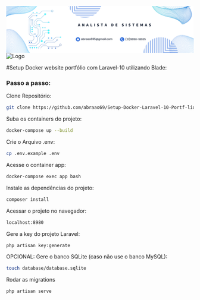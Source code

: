 <div style="display: flex; align-items: center;">
<img src="https://github.com/abraao69/abraao69/blob/main/Navy%20Blue%20Geometric%20Technology%20LinkedIn%20Banner%20(2).png" alt="Logo">
  <br><br>
</div>
  <img src="https://i.ytimg.com/vi/kQAhj-vuHrE/maxresdefault.jpg" alt="Logo" width="1000" height="400">

<br>

#Setup Docker website portfólio com Laravel-10 utilizando Blade:
### Passo a passo:
Clone Repositório:
```sh
git clone https://github.com/abraao69/Setup-Docker-Laravel-10-Portf-lio-Skeleton
```
Suba os containers do projeto:
```sh
docker-compose up --build
```


Crie o Arquivo .env:
```sh
cp .env.example .env
```

Acesse o container app:
```sh
docker-compose exec app bash
```


Instale as dependências do projeto:
```sh
composer install
```

Acessar  o projeto no navegador:
```sh
localhost:8980
```

Gere a key do projeto Laravel:
```sh
php artisan key:generate
```

OPCIONAL: Gere o banco SQLite (caso não use o banco MySQL):
```sh
touch database/database.sqlite
```

Rodar as migrations
```sh
php artisan serve
```
